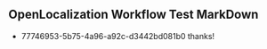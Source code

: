 ## OpenLocalization Workflow Test MarkDown

* 77746953-5b75-4a96-a92c-d3442bd081b0 
thanks!



<!--HONumber=Jan16_HO4-->
